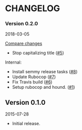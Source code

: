 # CHANGELOG

### Version 0.2.0

2018-03-05

[Compare changes](https://github.com/tf/pr_log/compare/0-1-stable...v0.2.0)

- Stop capitalizing title
  ([#5](https://github.com/tf/pr_log/pull/5))

Internal:

- Install semmy release tasks
  ([#8](https://github.com/tf/pr_log/pull/8))
- Update Rubocop
  ([#7](https://github.com/tf/pr_log/pull/7))
- Fix Travis build
  ([#6](https://github.com/tf/pr_log/pull/6))
- Setup rubocop and hound.
  ([#1](https://github.com/tf/pr_log/pull/1))

## Version 0.1.0

2015-07-28

- Initial release.
